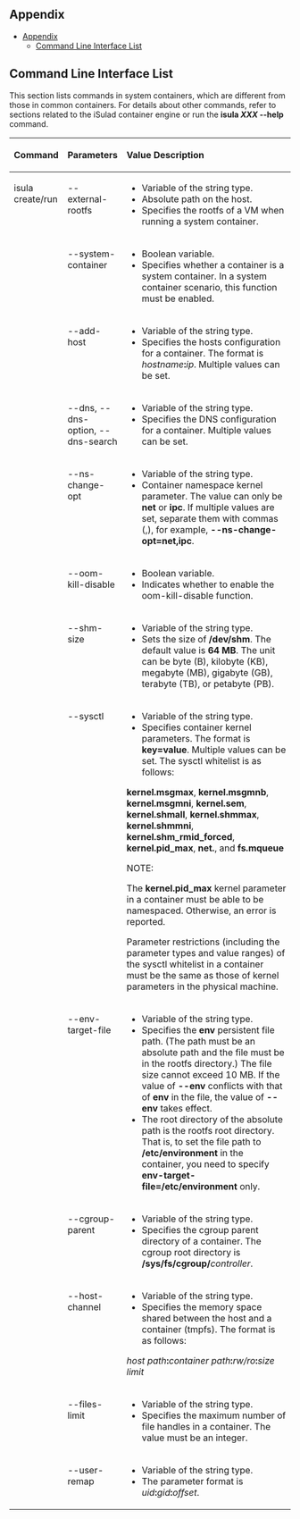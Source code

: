## Appendix

- [Appendix](#appendix-1)
    - [Command Line Interface List](#command-line-interface-list)


## Command Line Interface List

This section lists commands in system containers, which are different from those in common containers. For details about other commands, refer to sections related to the iSulad container engine or run the  **isula _XXX_ --help**  command.


<table><thead align="left"><tr id="en-us_topic_0182200851_row106622062718"><th class="cellrowborder" valign="top" width="15.909999999999998%" id="mcps1.1.4.1.1"><p id="en-us_topic_0182200851_p66628072719"><a name="en-us_topic_0182200851_p66628072719"></a><a name="en-us_topic_0182200851_p66628072719"></a><strong id="en-us_topic_0182200851_b18161020581"><a name="en-us_topic_0182200851_b18161020581"></a><a name="en-us_topic_0182200851_b18161020581"></a>Command</strong></p>
</th>
<th class="cellrowborder" valign="top" width="20.96%" id="mcps1.1.4.1.2"><p id="en-us_topic_0182200851_p180520291382"><a name="en-us_topic_0182200851_p180520291382"></a><a name="en-us_topic_0182200851_p180520291382"></a>Parameters</p>
</th>
<th class="cellrowborder" valign="top" width="63.129999999999995%" id="mcps1.1.4.1.3"><p id="en-us_topic_0182200851_p16630017279"><a name="en-us_topic_0182200851_p16630017279"></a><a name="en-us_topic_0182200851_p16630017279"></a><strong id="en-us_topic_0182200851_b1395042317817"><a name="en-us_topic_0182200851_b1395042317817"></a><a name="en-us_topic_0182200851_b1395042317817"></a>Value Description</strong></p>
</th>
</tr>
</thead>
<tbody><tr id="en-us_topic_0182200851_row1566315011273"><td class="cellrowborder" rowspan="13" valign="top" width="15.909999999999998%" headers="mcps1.1.4.1.1 "><p id="en-us_topic_0182200851_p19663103273"><a name="en-us_topic_0182200851_p19663103273"></a><a name="en-us_topic_0182200851_p19663103273"></a>isula create/run</p>
</td>
<td class="cellrowborder" valign="top" width="20.96%" headers="mcps1.1.4.1.2 "><p id="en-us_topic_0182200851_p13133631162711"><a name="en-us_topic_0182200851_p13133631162711"></a><a name="en-us_topic_0182200851_p13133631162711"></a>--external-rootfs</p>
</td>
<td class="cellrowborder" valign="top" width="63.129999999999995%" headers="mcps1.1.4.1.3 "><a name="en-us_topic_0182200851_ul9563151193112"></a><a name="en-us_topic_0182200851_ul9563151193112"></a><ul id="en-us_topic_0182200851_ul9563151193112"><li>Variable of the string type.</li><li>Absolute path on the host.</li><li>Specifies the rootfs of a VM when running a system container.</li></ul>
</td>
</tr>
<tr id="en-us_topic_0182200851_row16284133542717"><td class="cellrowborder" valign="top" headers="mcps1.1.4.1.1 "><p id="en-us_topic_0182200851_p1244444320276"><a name="en-us_topic_0182200851_p1244444320276"></a><a name="en-us_topic_0182200851_p1244444320276"></a>--system-container</p>
</td>
<td class="cellrowborder" valign="top" headers="mcps1.1.4.1.2 "><a name="en-us_topic_0182200851_ul29491493213"></a><a name="en-us_topic_0182200851_ul29491493213"></a><ul id="en-us_topic_0182200851_ul29491493213"><li>Boolean variable.</li><li>Specifies whether a container is a system container. In a system container scenario, this function must be enabled.</li></ul>
</td>
</tr>
<tr id="en-us_topic_0182200851_row73694524302"><td class="cellrowborder" valign="top" headers="mcps1.1.4.1.1 "><p id="en-us_topic_0182200851_p84168531305"><a name="en-us_topic_0182200851_p84168531305"></a><a name="en-us_topic_0182200851_p84168531305"></a>--add-host</p>
</td>
<td class="cellrowborder" valign="top" headers="mcps1.1.4.1.2 "><a name="en-us_topic_0182200851_ul599565718433"></a><a name="en-us_topic_0182200851_ul599565718433"></a><ul id="en-us_topic_0182200851_ul599565718433"><li>Variable of the string type.</li><li>Specifies the hosts configuration for a container. The format is <em id="en-us_topic_0182200851_i1917619362501"><a name="en-us_topic_0182200851_i1917619362501"></a><a name="en-us_topic_0182200851_i1917619362501"></a>hostname</em><strong id="en-us_topic_0182200851_b560311311504"><a name="en-us_topic_0182200851_b560311311504"></a><a name="en-us_topic_0182200851_b560311311504"></a>:</strong><em id="en-us_topic_0182200851_i1852274411506"><a name="en-us_topic_0182200851_i1852274411506"></a><a name="en-us_topic_0182200851_i1852274411506"></a>ip</em>. Multiple values can be set.</li></ul>
</td>
</tr>
<tr id="en-us_topic_0182200851_row136653112315"><td class="cellrowborder" valign="top" headers="mcps1.1.4.1.1 "><p id="en-us_topic_0182200851_p14571723318"><a name="en-us_topic_0182200851_p14571723318"></a><a name="en-us_topic_0182200851_p14571723318"></a>--dns, --dns-option, --dns-search</p>
</td>
<td class="cellrowborder" valign="top" headers="mcps1.1.4.1.2 "><a name="en-us_topic_0182200851_ul1203182244412"></a><a name="en-us_topic_0182200851_ul1203182244412"></a><ul id="en-us_topic_0182200851_ul1203182244412"><li>Variable of the string type.</li><li>Specifies the DNS configuration for a container. Multiple values can be set.</li></ul>
</td>
</tr>
<tr id="en-us_topic_0182200851_row2222848182715"><td class="cellrowborder" valign="top" headers="mcps1.1.4.1.1 "><p id="en-us_topic_0182200851_p182891218289"><a name="en-us_topic_0182200851_p182891218289"></a><a name="en-us_topic_0182200851_p182891218289"></a>--ns-change-opt</p>
</td>
<td class="cellrowborder" valign="top" headers="mcps1.1.4.1.2 "><a name="en-us_topic_0182200851_ul4651332104415"></a><a name="en-us_topic_0182200851_ul4651332104415"></a><ul id="en-us_topic_0182200851_ul4651332104415"><li>Variable of the string type.</li><li>Container namespace kernel parameter. The value can only be <strong id="en-us_topic_0182200851_b2640012087"><a name="en-us_topic_0182200851_b2640012087"></a><a name="en-us_topic_0182200851_b2640012087"></a>net</strong> or <strong id="en-us_topic_0182200851_b105501731187"><a name="en-us_topic_0182200851_b105501731187"></a><a name="en-us_topic_0182200851_b105501731187"></a>ipc</strong>. If multiple values are set, separate them with commas (,), for example, <strong id="en-us_topic_0182200851_b103659915810"><a name="en-us_topic_0182200851_b103659915810"></a><a name="en-us_topic_0182200851_b103659915810"></a>--ns-change-opt=net,ipc</strong>.</li></ul>
</td>
</tr>
<tr id="en-us_topic_0182200851_row1165111213119"><td class="cellrowborder" valign="top" headers="mcps1.1.4.1.1 "><p id="en-us_topic_0182200851_p82999175019"><a name="en-us_topic_0182200851_p82999175019"></a><a name="en-us_topic_0182200851_p82999175019"></a>--oom-kill-disable</p>
</td>
<td class="cellrowborder" valign="top" headers="mcps1.1.4.1.2 "><a name="en-us_topic_0182200851_ul7426436445"></a><a name="en-us_topic_0182200851_ul7426436445"></a><ul id="en-us_topic_0182200851_ul7426436445"><li>Boolean variable.</li><li>Indicates whether to enable the oom-kill-disable function.</li></ul>
</td>
</tr>
<tr id="en-us_topic_0182200851_row104632712116"><td class="cellrowborder" valign="top" headers="mcps1.1.4.1.1 "><p id="en-us_topic_0182200851_p1813461625011"><a name="en-us_topic_0182200851_p1813461625011"></a><a name="en-us_topic_0182200851_p1813461625011"></a>--shm-size</p>
</td>
<td class="cellrowborder" valign="top" headers="mcps1.1.4.1.2 "><a name="en-us_topic_0182200851_ul116272884512"></a><a name="en-us_topic_0182200851_ul116272884512"></a><ul id="en-us_topic_0182200851_ul116272884512"><li>Variable of the string type.</li><li>Sets the size of <strong id="en-us_topic_0182200851_b108381026583"><a name="en-us_topic_0182200851_b108381026583"></a><a name="en-us_topic_0182200851_b108381026583"></a>/dev/shm</strong>. The default value is <strong id="en-us_topic_0182200851_b04361358814"><a name="en-us_topic_0182200851_b04361358814"></a><a name="en-us_topic_0182200851_b04361358814"></a>64 MB</strong>. The unit can be byte (B), kilobyte (KB), megabyte (MB), gigabyte (GB), terabyte (TB), or petabyte (PB).</li></ul>
</td>
</tr>
<tr id="en-us_topic_0182200851_row16585112119283"><td class="cellrowborder" valign="top" headers="mcps1.1.4.1.1 "><p id="en-us_topic_0182200851_p1615315468296"><a name="en-us_topic_0182200851_p1615315468296"></a><a name="en-us_topic_0182200851_p1615315468296"></a>--sysctl</p>
</td>
<td class="cellrowborder" valign="top" headers="mcps1.1.4.1.2 "><a name="en-us_topic_0182200851_ul1049333019450"></a><a name="en-us_topic_0182200851_ul1049333019450"></a><ul id="en-us_topic_0182200851_ul1049333019450"><li>Variable of the string type.</li><li>Specifies container kernel parameters. The format is <strong id="en-us_topic_0182200851_b13199142535317"><a name="en-us_topic_0182200851_b13199142535317"></a><a name="en-us_topic_0182200851_b13199142535317"></a>key=value</strong>. Multiple values can be set. The sysctl whitelist is as follows:</li></ul>
<p id="en-us_topic_0182200851_p12153124682910"><a name="en-us_topic_0182200851_p12153124682910"></a><a name="en-us_topic_0182200851_p12153124682910"></a><strong id="en-us_topic_0182200851_b6638192131117"><a name="en-us_topic_0182200851_b6638192131117"></a><a name="en-us_topic_0182200851_b6638192131117"></a>kernel.msgmax</strong>, <strong id="en-us_topic_0182200851_b8694131541112"><a name="en-us_topic_0182200851_b8694131541112"></a><a name="en-us_topic_0182200851_b8694131541112"></a>kernel.msgmnb</strong>, <strong id="en-us_topic_0182200851_b15991720141118"><a name="en-us_topic_0182200851_b15991720141118"></a><a name="en-us_topic_0182200851_b15991720141118"></a>kernel.msgmni</strong>, <strong id="en-us_topic_0182200851_b2072042317116"><a name="en-us_topic_0182200851_b2072042317116"></a><a name="en-us_topic_0182200851_b2072042317116"></a>kernel.sem</strong>, <strong id="en-us_topic_0182200851_b18928157181313"><a name="en-us_topic_0182200851_b18928157181313"></a><a name="en-us_topic_0182200851_b18928157181313"></a>kernel.shmall</strong>, <strong id="en-us_topic_0182200851_b1824819275138"><a name="en-us_topic_0182200851_b1824819275138"></a><a name="en-us_topic_0182200851_b1824819275138"></a>kernel.shmmax</strong>, <strong id="en-us_topic_0182200851_b193201916161319"><a name="en-us_topic_0182200851_b193201916161319"></a><a name="en-us_topic_0182200851_b193201916161319"></a>kernel.shmmni</strong>, <strong id="en-us_topic_0182200851_b184081032191315"><a name="en-us_topic_0182200851_b184081032191315"></a><a name="en-us_topic_0182200851_b184081032191315"></a>kernel.shm_rmid_forced</strong>, <strong id="en-us_topic_0182200851_b3793163618133"><a name="en-us_topic_0182200851_b3793163618133"></a><a name="en-us_topic_0182200851_b3793163618133"></a>kernel.pid_max</strong>, <strong id="en-us_topic_0182200851_b2737839151312"><a name="en-us_topic_0182200851_b2737839151312"></a><a name="en-us_topic_0182200851_b2737839151312"></a>net.</strong>, and <strong id="en-us_topic_0182200851_b16513245131317"><a name="en-us_topic_0182200851_b16513245131317"></a><a name="en-us_topic_0182200851_b16513245131317"></a>fs.mqueue</strong></p>
<div class="note" id="en-us_topic_0182200851_note72211527326"><a name="en-us_topic_0182200851_note72211527326"></a><a name="en-us_topic_0182200851_note72211527326"></a><span class="notetitle"> NOTE: </span><div class="notebody"><p id="en-us_topic_0182200851_p1723145210324"><a name="en-us_topic_0182200851_p1723145210324"></a><a name="en-us_topic_0182200851_p1723145210324"></a>The <strong id="en-us_topic_0182200851_b20727015125414"><a name="en-us_topic_0182200851_b20727015125414"></a><a name="en-us_topic_0182200851_b20727015125414"></a>kernel.pid_max</strong> kernel parameter in a container must be able to be namespaced. Otherwise, an error is reported.</p>
<p id="en-us_topic_0182200851_p109360115251"><a name="en-us_topic_0182200851_p109360115251"></a><a name="en-us_topic_0182200851_p109360115251"></a>Parameter restrictions (including the parameter types and value ranges) of the sysctl whitelist in a container must be the same as those of kernel parameters in the physical machine.</p>
</div></div>
</td>
</tr>
<tr id="en-us_topic_0182200851_row785516578292"><td class="cellrowborder" valign="top" headers="mcps1.1.4.1.1 "><p id="en-us_topic_0182200851_p4481659122913"><a name="en-us_topic_0182200851_p4481659122913"></a><a name="en-us_topic_0182200851_p4481659122913"></a>--env-target-file</p>
</td>
<td class="cellrowborder" valign="top" headers="mcps1.1.4.1.2 "><a name="en-us_topic_0182200851_ul548533917455"></a><a name="en-us_topic_0182200851_ul548533917455"></a><ul id="en-us_topic_0182200851_ul548533917455"><li>Variable of the string type.</li><li>Specifies the <strong id="en-us_topic_0182200851_b177147453159"><a name="en-us_topic_0182200851_b177147453159"></a><a name="en-us_topic_0182200851_b177147453159"></a>env</strong> persistent file path. (The path must be an absolute path and the file must be in the rootfs directory.) The file size cannot exceed 10 MB. If the value of <strong id="en-us_topic_0182200851_b2325106201815"><a name="en-us_topic_0182200851_b2325106201815"></a><a name="en-us_topic_0182200851_b2325106201815"></a>--env</strong> conflicts with that of <strong id="en-us_topic_0182200851_b15566692184"><a name="en-us_topic_0182200851_b15566692184"></a><a name="en-us_topic_0182200851_b15566692184"></a>env</strong> in the file, the value of <strong id="en-us_topic_0182200851_b14901201691816"><a name="en-us_topic_0182200851_b14901201691816"></a><a name="en-us_topic_0182200851_b14901201691816"></a>--env</strong> takes effect.</li><li>The root directory of the absolute path is the rootfs root directory. That is, to set the file path to <strong id="en-us_topic_0182200851_b88958416182"><a name="en-us_topic_0182200851_b88958416182"></a><a name="en-us_topic_0182200851_b88958416182"></a>/etc/environment</strong> in the container, you need to specify <strong id="en-us_topic_0182200851_b31111148171812"><a name="en-us_topic_0182200851_b31111148171812"></a><a name="en-us_topic_0182200851_b31111148171812"></a>env-target-file=/etc/environment</strong> only.</li></ul>
</td>
</tr>
<tr id="en-us_topic_0182200851_row6385192913114"><td class="cellrowborder" valign="top" headers="mcps1.1.4.1.1 "><p id="en-us_topic_0182200851_p738518292315"><a name="en-us_topic_0182200851_p738518292315"></a><a name="en-us_topic_0182200851_p738518292315"></a>--cgroup-parent</p>
</td>
<td class="cellrowborder" valign="top" headers="mcps1.1.4.1.2 "><a name="en-us_topic_0182200851_ul12599144954515"></a><a name="en-us_topic_0182200851_ul12599144954515"></a><ul id="en-us_topic_0182200851_ul12599144954515"><li>Variable of the string type.</li><li>Specifies the cgroup parent directory of a container. The cgroup root directory is <strong id="en-us_topic_0182200851_b19448134095418"><a name="en-us_topic_0182200851_b19448134095418"></a><a name="en-us_topic_0182200851_b19448134095418"></a>/sys/fs/cgroup/</strong><em id="en-us_topic_0182200851_i1273654375411"><a name="en-us_topic_0182200851_i1273654375411"></a><a name="en-us_topic_0182200851_i1273654375411"></a>controller</em>.</li></ul>
</td>
</tr>
<tr id="en-us_topic_0182200851_row683110439325"><td class="cellrowborder" valign="top" headers="mcps1.1.4.1.1 "><p id="en-us_topic_0182200851_p188311043163218"><a name="en-us_topic_0182200851_p188311043163218"></a><a name="en-us_topic_0182200851_p188311043163218"></a>--host-channel</p>
</td>
<td class="cellrowborder" valign="top" headers="mcps1.1.4.1.2 "><a name="en-us_topic_0182200851_ul79431858144512"></a><a name="en-us_topic_0182200851_ul79431858144512"></a><ul id="en-us_topic_0182200851_ul79431858144512"><li>Variable of the string type.</li><li>Specifies the memory space shared between the host and a container (tmpfs). The format is as follows:</li></ul>
<p id="en-us_topic_0182200851_p890713489326"><a name="en-us_topic_0182200851_p890713489326"></a><a name="en-us_topic_0182200851_p890713489326"></a><em id="en-us_topic_0182200851_i178695407572"><a name="en-us_topic_0182200851_i178695407572"></a><a name="en-us_topic_0182200851_i178695407572"></a>host path</em><strong id="en-us_topic_0182200851_b97435307574"><a name="en-us_topic_0182200851_b97435307574"></a><a name="en-us_topic_0182200851_b97435307574"></a>:</strong><em id="en-us_topic_0182200851_i196621344115715"><a name="en-us_topic_0182200851_i196621344115715"></a><a name="en-us_topic_0182200851_i196621344115715"></a>container path</em><strong id="en-us_topic_0182200851_b432773325718"><a name="en-us_topic_0182200851_b432773325718"></a><a name="en-us_topic_0182200851_b432773325718"></a>:</strong><em id="en-us_topic_0182200851_i20622547105720"><a name="en-us_topic_0182200851_i20622547105720"></a><a name="en-us_topic_0182200851_i20622547105720"></a>rw/ro</em><strong id="en-us_topic_0182200851_b39191737165718"><a name="en-us_topic_0182200851_b39191737165718"></a><a name="en-us_topic_0182200851_b39191737165718"></a>:</strong><em id="en-us_topic_0182200851_i547115019571"><a name="en-us_topic_0182200851_i547115019571"></a><a name="en-us_topic_0182200851_i547115019571"></a>size limit</em></p>
</td>
</tr>
<tr id="en-us_topic_0182200851_row69531255173313"><td class="cellrowborder" valign="top" headers="mcps1.1.4.1.1 "><p id="en-us_topic_0182200851_p5953145533310"><a name="en-us_topic_0182200851_p5953145533310"></a><a name="en-us_topic_0182200851_p5953145533310"></a>--files-limit</p>
</td>
<td class="cellrowborder" valign="top" headers="mcps1.1.4.1.2 "><a name="en-us_topic_0182200851_ul187604954614"></a><a name="en-us_topic_0182200851_ul187604954614"></a><ul id="en-us_topic_0182200851_ul187604954614"><li>Variable of the string type.</li><li>Specifies the maximum number of file handles in a container. The value must be an integer.</li></ul>
</td>
</tr>
<tr id="en-us_topic_0182200851_row12779102883511"><td class="cellrowborder" valign="top" headers="mcps1.1.4.1.1 "><p id="en-us_topic_0182200851_p08101647154218"><a name="en-us_topic_0182200851_p08101647154218"></a><a name="en-us_topic_0182200851_p08101647154218"></a>--user-remap</p>
</td>
<td class="cellrowborder" valign="top" headers="mcps1.1.4.1.2 "><a name="en-us_topic_0182200851_ul11570181919467"></a><a name="en-us_topic_0182200851_ul11570181919467"></a><ul id="en-us_topic_0182200851_ul11570181919467"><li>Variable of the string type.</li><li>The parameter format is <em id="en-us_topic_0182200851_i10515346912"><a name="en-us_topic_0182200851_i10515346912"></a><a name="en-us_topic_0182200851_i10515346912"></a>uid</em><strong id="en-us_topic_0182200851_b1883613441795"><a name="en-us_topic_0182200851_b1883613441795"></a><a name="en-us_topic_0182200851_b1883613441795"></a>:</strong><em id="en-us_topic_0182200851_i044312380910"><a name="en-us_topic_0182200851_i044312380910"></a><a name="en-us_topic_0182200851_i044312380910"></a>gid</em><strong id="en-us_topic_0182200851_b88941649494"><a name="en-us_topic_0182200851_b88941649494"></a><a name="en-us_topic_0182200851_b88941649494"></a>:</strong><em id="en-us_topic_0182200851_i132911841598"><a name="en-us_topic_0182200851_i132911841598"></a><a name="en-us_topic_0182200851_i132911841598"></a>offset</em>.</li></ul>
</td>
</tr>
</tbody>
</table>

